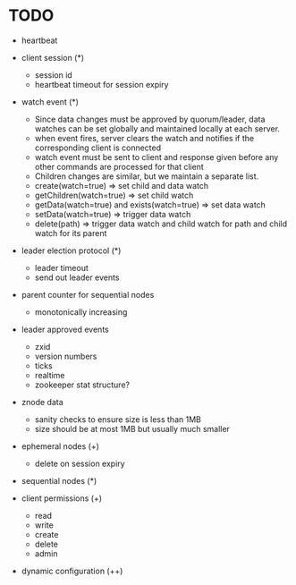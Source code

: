 # TODO
- heartbeat
- client session (*)
    - session id
    - heartbeat timeout for session expiry

- watch event (*)
    - Since data changes must be approved by quorum/leader, data watches can be set globally and maintained locally at each server. 
    - when event fires, server clears the watch and notifies if the corresponding client is connected
    - watch event must be sent to client and response given before any other commands are processed for that client
    - Children changes are similar, but we maintain a separate list.
    - create(watch=true) => set child and data watch
    - getChildren(watch=true) => set child watch
    - getData(watch=true) and exists(watch=true) => set data watch
    - setData(watch=true) => trigger data watch
    - delete(path) => trigger data watch and child watch for path and child watch for its parent

- leader election protocol (*)
    - leader timeout
    - send out leader events

- parent counter for sequential nodes
    - monotonically increasing

- leader approved events
    - zxid
    - version numbers
    - ticks
    - realtime
    - zookeeper stat structure?

- znode data
    - sanity checks to ensure size is less than 1MB
    - size should be at most 1MB but usually much smaller

- ephemeral nodes (+)
    - delete on session expiry
- sequential nodes (*)

- client permissions (+)
    - read
    - write
    - create
    - delete
    - admin

- dynamic configuration (++)


